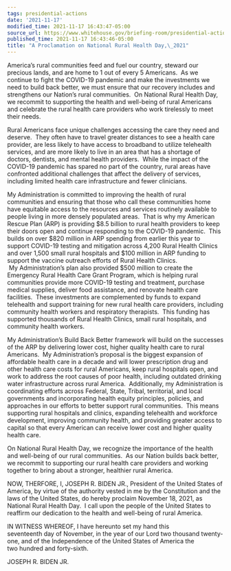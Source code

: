 ```yaml
---
tags: presidential-actions
date: '2021-11-17'
modified_time: 2021-11-17 16:43:47-05:00
source_url: https://www.whitehouse.gov/briefing-room/presidential-actions/2021/11/17/a-proclamation-on-national-rural-health-day-2021/
published_time: 2021-11-17 16:43:46-05:00
title: "A Proclamation on National Rural Health Day,\_2021"
---
```

 
America’s rural communities feed and fuel our country, steward our
precious lands, and are home to 1 out of every 5 Americans.  As we
continue to fight the COVID-19 pandemic and make the investments we need
to build back better, we must ensure that our recovery includes and
strengthens our Nation’s rural communities.  On National Rural Health
Day, we recommit to supporting the health and well-being of rural
Americans and celebrate the rural health care providers who work
tirelessly to meet their needs.

Rural Americans face unique challenges accessing the care they need and
deserve.  They often have to travel greater distances to see a health
care provider, are less likely to have access to broadband to utilize
telehealth services, and are more likely to live in an area that has a
shortage of doctors, dentists, and mental health providers.  While the
impact of the COVID-19 pandemic has spared no part of the country, rural
areas have confronted additional challenges that affect the delivery of
services, including limited health care infrastructure and fewer
clinicians.

My Administration is committed to improving the health of rural
communities and ensuring that those who call these communities home have
equitable access to the resources and services routinely available to
people living in more densely populated areas.  That is why my American
Rescue Plan (ARP) is providing $8.5 billion to rural health providers to
keep their doors open and continue responding to the COVID-19 pandemic.
 This builds on over $820 million in ARP spending from earlier this year
to support COVID-19 testing and mitigation across 4,200 Rural Health
Clinics and over 1,500 small rural hospitals and $100 million in ARP
funding to support the vaccine outreach efforts of Rural Health Clinics.
 My Administration’s plan also provided $500 million to create the
Emergency Rural Health Care Grant Program, which is helping rural
communities provide more COVID-19 testing and treatment, purchase
medical supplies, deliver food assistance, and renovate health care
facilities.  These investments are complemented by funds to expand
telehealth and support training for new rural health care providers,
including community health workers and respiratory therapists.  This
funding has supported thousands of Rural Health Clinics, small rural
hospitals, and community health workers.

My Administration’s Build Back Better framework will build on the
successes of the ARP by delivering lower cost, higher quality health
care to rural Americans.  My Administration’s proposal is the biggest
expansion of affordable health care in a decade and will lower
prescription drug and other health care costs for rural Americans, keep
rural hospitals open, and work to address the root causes of poor
health, including outdated drinking water infrastructure across rural
America.  Additionally, my Administration is coordinating efforts across
Federal, State, Tribal, territorial, and local governments and
incorporating health equity principles, policies, and approaches in our
efforts to better support rural communities.  This means supporting
rural hospitals and clinics, expanding telehealth and workforce
development, improving community health, and providing greater access to
capital so that every American can receive lower cost and higher quality
health care. 

On National Rural Health Day, we recognize the importance of the health
and well-being of our rural communities.  As our Nation builds back
better, we recommit to supporting our rural health care providers and
working together to bring about a stronger, healthier rural America.

NOW, THERFORE, I, JOSEPH R. BIDEN JR., President of the United States of
America, by virtue of the authority vested in me by the Constitution and
the laws of the United States, do hereby proclaim November 18, 2021, as
National Rural Health Day.  I call upon the people of the United States
to reaffirm our dedication to the health and well-being of rural
America.

IN WITNESS WHEREOF, I have hereunto set my hand this  
seventeenth day of November, in the year of our Lord
two thousand twenty-one, and of the Independence of the United States
of America the two hundred and forty-sixth.

JOSEPH R. BIDEN JR.
